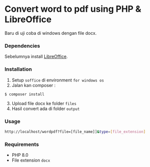 # Convert word to pdf using PHP & LibreOffice
Baru di uji coba di windows dengan file docx.

### Dependencies
Sebelumnya install [LibreOffice](http://www.libreoffice.org/).

### Installation
1. Setup `soffice` di environment `for windows os`
2. Jalan kan composer :
```bash
$ composer install
```
3. Upload file docx ke folder `files`
4. Hasil convert ada di folder `output`

### Usage
```bash
http://localhost/wordpdf?file=[file_name]]&type=[file_extension]
```

### Requirements
- PHP 8.0
- File extension `docx`
